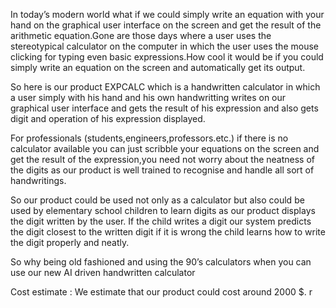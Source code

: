 In today’s modern world what if we could simply write an equation with your hand on the graphical user interface on the screen and get the result of the arithmetic equation.Gone are those days where a user uses the stereotypical calculator on the computer in which the user uses the mouse clicking for typing even basic expressions.How cool it would be if you could simply write an equation on the screen and automatically get its output.


So here is our product  EXPCALC which is a handwritten calculator in which a user simply with his hand and his own handwritting writes on our graphical user interface and gets the result of his expression and also gets digit and operation of his expression displayed.


For professionals (students,engineers,professors.etc.) if there is no calculator available you can just scribble your equations on the screen and get the result of the expression,you need not worry about the neatness of the digits as our product is well trained to recognise  and handle all sort of handwritings.  


So our product could be used not only as a calculator but also could be used by elementary school children to learn digits as our product displays the digit written by the user. If the child writes a digit our system predicts the digit closest to the written digit if it is wrong the child learns how to write the digit properly and neatly.


So why being old fashioned  and using  the 90’s calculators when you can use our new AI driven handwritten calculator 



Cost estimate : We estimate that our product could cost around 2000 $.
r
